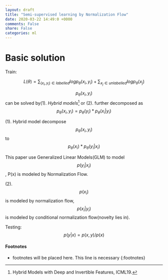 ```yaml
---
layout: draft
title: "Semi-supervised learning by Normalization Flow"
date: 2020-03-22 14:49:0 +0000
comments: False
share: False
categories: ml
---
```


# Basic solution

Train:

$$
L(\theta) = \sum_{(x_{i},y_{i}) \in labelled} log p_{\theta} (x_{i}, y_{i}) + \sum_{x_{j} \in unlabelled} log p_{\theta}(x_{j})
$$

$$p_{\theta} (x_{i}, y_{i})$$ can be solved by(1). _Hybrid models_[^hybridmodel] or (2). further decomposed as$$
p_{\theta} (x_{i}, y_{i}) = p_{\theta}(y_{i}) * p_{\theta}(x_{i}|y_{i})
$$

(1). Hybrid model decompose
$$
p_{\theta} (x_{i}, y_{i})
$$  to  $$
p_{\theta}(x_{i})*p_{\theta}(y_{i}|x_{i})
$$

 This paper  use Generalized Linear Models(GLM) to model 
 $$
 p(y_{i}|x_{i})
 $$, P(x) is modeled by Normalization Flow.

(2). $$
p(x_{i})
$$ is modeled by normalization flow, $$
p(x_{i}|y_{i})
$$ is modeled by conditional normalization flow(novelty lies in).


Testing:
$$p(y|x) = p(x,y)/p(x)$$

#### Footnotes
* footnotes will be placed here. This line is necessary
{:footnotes}

[^hybridmodel]: Hybrid Models with Deep and Invertible Features, ICML19.




